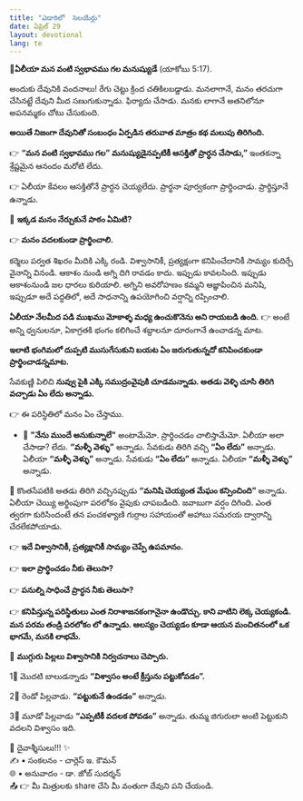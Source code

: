 ```yaml
---
title: "ఎడారిలో  సెలయేర్లు"
date: ఏప్రిల్ 29
layout: devotional
lang: te
---
```


**📖ఏలీయా మన వంటి స్వభావము గల మనుష్యుడే**
(యాకోబు 5:17).

అందుకు దేవునికి వందనాలు! రేగు చెట్టు క్రింద చతికిలబడ్డాడు. మనలాగానే, మనం తరచుగా చేసినట్టే దేవుని మీద సణుగుకున్నాడు. ఫిర్యాదు చేసాడు. మనకు లాగానే అతనిలోనూ అపనమ్మకం చోటు చేసుకుంది.

 **అయితే నిజంగా దేవునితో సంబంధం ఏర్పడిన తరువాత మాత్రం కథ మలుపు తిరిగింది.**

👉 **“మన వంటి స్వభావము గల” మనుష్యుడైనప్పటికీ ఆసక్తితో ప్రార్ధన చేసాడు,”** ఇంతకన్నా శ్రేష్టమైన ఆనందం మరోటి లేదు. 

👉 ఏలీయా కేవలం ఆసక్తితోనే ప్రార్ధన చెయ్యలేదు. ప్రార్థనా పూర్వకంగా ప్రార్థించాడు. ప్రార్థిస్తూనే ఉన్నాడు. 

🔺 **ఇక్కడ మనం నేర్చుకునే పాఠం ఏమిటి?**

👉 **మనం వదలకుండా ప్రార్థించాలి.**

కర్మెలు పర్వత శిఖరం మీదికి ఎక్కి రండి. విశ్వాసానికీ, ప్రత్యక్షంగా కనిపించేదానికీ సామ్యం కుదిర్చే వైనాన్ని వినండి. ఆకాశం నుండి అగ్ని దిగి రావడం కాదు. ఇప్పుడు కావలసింది. ఇప్పుడు ఆకాశంనుండి జల ధారలు కురియాలి. అగ్నిని అవరోహణం కమ్మని ఆజ్ఞాపించిన మనిషి, ఇప్పుడూ అదే పద్ధతిలో, అదే సాధనాన్ని ఉపయోగించి వర్షాన్ని రప్పించాలి. 

**ఏలీయా నేలమీద పడి ముఖము మోకాళ్ళ మధ్య ఉంచుకొనెను అని రాయబడి ఉంది.**
👉 అంటే అన్ని ధ్వనులనూ, ఏకాగ్రతకి భంగం కలిగించే శబ్దాలనూ దూరంగానే ఉంచాడన్న మాట. 

**ఇలాటి భంగిమలో దుప్పటి ముసుగేసుకుని బయట ఏం జరుగుతున్నదో కనిపించకుండా ప్రార్థించాడన్నమాట.**

సేవకుణ్ణి పిలిచి **నువ్వు పైకి ఎక్కి సముద్రంవైపుకి చూడమన్నాడు. అతడు వెళ్ళి చూసి తిరిగి వచ్చాడు ఏం లేదు అన్నాడు.**

👉 ఈ పరిస్థితిలో మనం ఏం చేస్తాము.

- 🔹 **"నేను ముందే అనుకున్నాలే"** అంటామేమో. ప్రార్థించడం చాలిస్తామేమో. ఏలీయా అలా చేసాడా? లేదు. **“మళ్ళీ వెళ్ళు”** అన్నాడు. సేవకుడు తిరిగి వచ్చి **“ఏం లేదు”** అన్నాడు. ఏలీయా **“మళ్ళీ వెళ్ళు”** అన్నాడు. సేవకుడు **“ఏం లేదు”** అన్నాడు. ఏలీయా **“మళ్ళీ వెళ్ళు”** అన్నాడు.

🔺 కొంతసేపటికి అతడు తిరిగి వచ్చినప్పుడు **“మనిషి చెయ్యంత మేఘం కన్పించింది”** అన్నాడు. ఏలీయా చెయ్యి అర్థింపుగా పరలోకం వైపుకు చాపబడింది. జవాబుగా వర్షం దిగింది. ఎంత త్వరగా కురిసిందంటే తన పంచకళ్యాణి గుర్రాల సహాయంతో అహాబు సమరయ ద్వారాన్ని చేరలేకపోయాడు. 

👉 **ఇదే విశ్వాసానికీ, ప్రత్యక్షానికీ సామ్యం చెప్పే ఉపమానం.** 

👉 **ఇలా ప్రార్థించడం నీకు తెలుసా?**

👉 **పనుల్ని సాధించే ప్రార్ధన నీకు తెలుసా?**

👉 **కనిపిస్తున్న పరిస్థితులు ఎంత నిరాశాజనకంగానైనా ఉండొచ్చు. కాని వాటిని లెక్క చెయ్యకండి. మన పరమ తండ్రి పరలోకం లో ఉన్నాడు. ఆలస్యం చెయ్యడం కూడా ఆయన మంచితనంలో ఒక భాగమే, మనకి లాభమే.**

🔺 **ముగ్గురు పిల్లలు విశ్వాసానికి నిర్వచనాలు చెప్పారు.**

1⃣ మొదటి బాలుడన్నాడు **“విశ్వాసం అంటే క్రీస్తును పట్టుకోవడం”.** 

2⃣ రెండో పిల్లవాడు. **“పట్టుకునే ఉండడం”** అన్నాడు. 

3⃣ మూడో పిల్లవాడు **“ఎప్పటికీ వదలక పోవడం”** అన్నాడు. 
తుమ్మ జిగురులా అంటి పెట్టుకుని వదలని విశ్వాసం ఇది.


<div class="blessing">🙏 <span class="bless-text">దైవాశ్శీసులు!!!</span> ✨</div>

<div class="credit">✍️ <span class="credit-text">▪ సంకలనం - చార్లెస్ ఇ. కౌమన్</span></div>
<div class="credit">🌐 <span class="credit-text">▪ అనువాదం - డా. జోబ్ సుదర్శన్</span></div>


<div class="share">📤 👉 <span class="share-text">మీ మిత్రులకు share చేసి మీ వంతుగా దేవుని పని చేయండి.</span></div>
